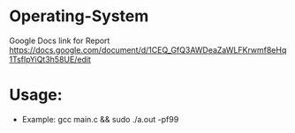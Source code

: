 # Operating-System
Google Docs link for Report
https://docs.google.com/document/d/1CEQ_GfQ3AWDeaZaWLFKrwmf8eHq1TsfIpYiQt3h58UE/edit

# Usage:
* Example: gcc main.c && sudo ./a.out -pf99
